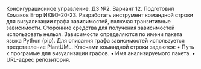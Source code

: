 Конфигурационное управление. ДЗ №2. Вариант 12. Подготовил Комаков Егор ИКБО-20-23. 
Разработать инструмент командной строки для визуализации графа
зависимостей, включая транзитивные зависимости. Сторонние средства для
получения зависимостей использовать нельзя.
Зависимости определяются по имени пакета языка Python (pip). Для
описания графа зависимостей используется представление PlantUML.
Ключами командной строки задаются:
• Путь к программе для визуализации графов.
• Имя анализируемого пакета.
• URL-адрес репозитория.
